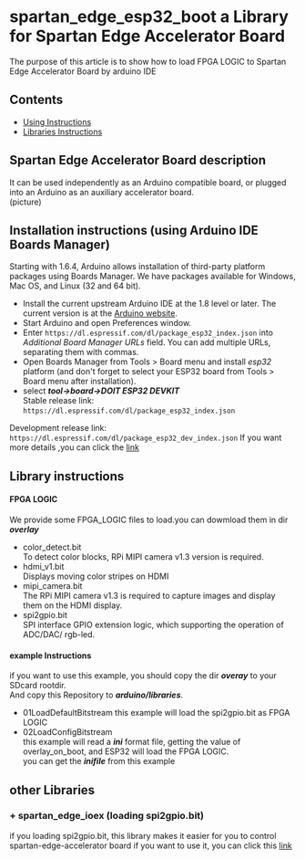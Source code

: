 # spartan_edge_esp32_boot a Library for Spartan Edge Accelerator Board  
The purpose of this article is to show how to load FPGA LOGIC to Spartan Edge Accelerator Board by arduino IDE  

## Contents
- [Using Instructions](#installation-instructions)
- [Libraries Instructions](#Libraries-Instructions)

## Spartan Edge Accelerator Board description
It can be used independently as an Arduino compatible board, or plugged into an Arduino as an auxiliary accelerator board.  
(picture)  

## Installation instructions (using Arduino IDE Boards Manager)
Starting with 1.6.4, Arduino allows installation of third-party platform packages using Boards Manager. We have packages available for Windows, Mac OS, and Linux (32 and 64 bit).

- Install the current upstream Arduino IDE at the 1.8 level or later. The current version is at the [Arduino website](http://www.arduino.cc/en/main/software).
- Start Arduino and open Preferences window.
- Enter ```https://dl.espressif.com/dl/package_esp32_index.json``` into *Additional Board Manager URLs* field. You can add multiple URLs, separating them with commas.
- Open Boards Manager from Tools > Board menu and install *esp32* platform (and don't forget to select your ESP32 board from Tools > Board menu after installation).
- select ___tool->board->DOIT ESP32 DEVKIT___   
Stable release link: `https://dl.espressif.com/dl/package_esp32_index.json`

Development release link: `https://dl.espressif.com/dl/package_esp32_dev_index.json`
If you want more details ,you can click the [link](https://github.com/espressif/arduino-esp32)

## Library instructions  
#### FPGA LOGIC
We provide some FPGA_LOGIC files to load.you can dowmload them in dir ___overlay___
+ color_detect.bit  
To detect color blocks, RPi MIPI camera v1.3 version is required.
+ hdmi_v1.bit  
Displays moving color stripes on HDMI
+ mipi_camera.bit  
The RPi MIPI camera v1.3 is required to capture images and display them on the HDMI display.
+ spi2gpio.bit  
SPI interface GPIO extension logic, which supporting the operation of ADC/DAC/ rgb-led.

#### example Instructions  
if you want to use this example, you should copy the dir ___overay___ to your SDcard rootdir.  
And copy this Repository to ___arduino/libraries___.  
+ 01LoadDefaultBitstream
this example will load the spi2gpio.bit as FPGA LOGIC  
+ 02LoadConfigBitstream  
this example will read a ___ini___ format file, getting the value of overlay_on_boot,
and ESP32 will load the FPGA LOGIC.  
you can get the ___inifile___ from this example

## other Libraries
### + spartan_edge_ioex (loading spi2gpio.bit)
if you loading spi2gpio.bit, this library makes it easier for you to control spartan-edge-accelerator board
if you want to use it, you can click this [link](https://github.com/SU1JUN4KANG1/spartan_edge_ioex)



